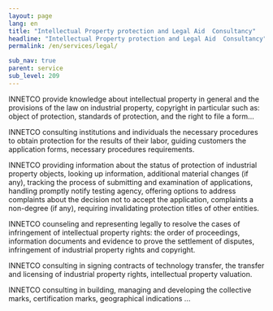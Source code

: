 ```yaml
---
layout: page
lang: en
title: "Intellectual Property protection and Legal Aid  Consultancy"
headline: "Intellectual Property protection and Legal Aid  Consultancy"
permalink: /en/services/legal/

sub_nav: true
parent: service
sub_level: 209
---
```


INNETCO provide knowledge about intellectual property in general and the provisions of the law on industrial property, copyright in particular such as: object of protection, standards of protection, and the right to file a form...

INNETCO consulting institutions and individuals the necessary procedures to obtain protection for the results of their labor, guiding customers the application forms, necessary procedures requirements.

INNETCO providing information about the status of protection of industrial property objects, looking up information, additional material changes (if any), tracking the process of submitting and examination of applications, handling promptly notify testing agency, offering options to address complaints about the decision not to accept the application, complaints a non-degree (if any), requiring invalidating protection titles of other entities.

INNETCO counseling and representing legally to resolve the cases of infringement of intellectual property rights: the order of proceedings, information documents and evidence to prove the settlement of disputes, infringement of industrial property rights and copyright.

INNETCO consulting in signing contracts of technology transfer, the transfer and licensing of industrial property rights, intellectual property valuation.

INNETCO consulting in building, managing and developing the collective marks, certification marks, geographical indications ...
